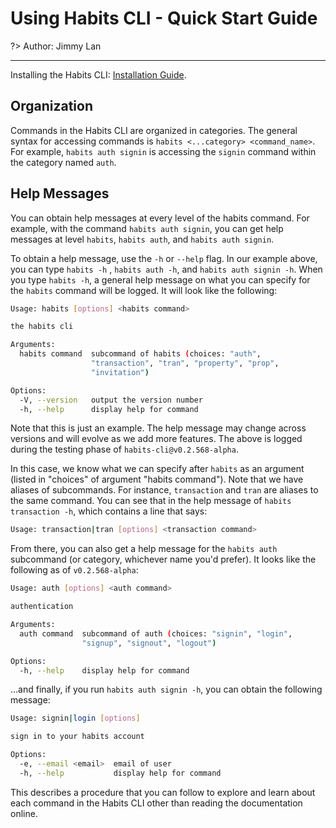 # Using Habits CLI - Quick Start Guide

?> Author: Jimmy Lan

---

Installing the Habits CLI: [Installation Guide](installation.md).

## Organization

Commands in the Habits CLI are organized in categories. The general syntax for accessing commands
is `habits <...category> <command_name>`. For example, `habits auth signin` is accessing the `signin` command within the
category named `auth`.

## Help Messages

You can obtain help messages at every level of the habits command. For example, with the command `habits auth signin`,
you can get help messages at level `habits`, `habits auth`, and `habits auth signin`.

To obtain a help message, use the `-h` or `--help` flag. In our example above, you can type `habits -h`
, `habits auth -h`, and `habits auth signin -h`. When you type `habits -h`, a general help message on what you can
specify for the `habits` command will be logged. It will look like the following:

```bash
Usage: habits [options] <habits command>

the habits cli

Arguments:
  habits command  subcommand of habits (choices: "auth",
                  "transaction", "tran", "property", "prop",
                  "invitation")

Options:
  -V, --version   output the version number
  -h, --help      display help for command
```

Note that this is just an example. The help message may change across versions and will evolve as we add more features.
The above is logged during the testing phase of `habits-cli@v0.2.568-alpha`.

In this case, we know what we can specify after `habits` as an argument (listed in "choices" of argument "habits
command"). Note that we have aliases of subcommands. For instance, `transaction` and `tran` are aliases to the same
command. You can see that in the help message of `habits transaction -h`, which contains a line that says:

```bash
Usage: transaction|tran [options] <transaction command>
```

From there, you can also get a help message for the `habits auth` subcommand (or category, whichever name you'd prefer).
It looks like the following as of `v0.2.568-alpha`:

```bash
Usage: auth [options] <auth command>

authentication

Arguments:
  auth command  subcommand of auth (choices: "signin", "login",
                "signup", "signout", "logout")

Options:
  -h, --help    display help for command
```

...and finally, if you run `habits auth signin -h`, you can obtain the following message:

```bash
Usage: signin|login [options]

sign in to your habits account

Options:
  -e, --email <email>  email of user
  -h, --help           display help for command
```

This describes a procedure that you can follow to explore and learn about each command in the Habits CLI other than
reading the documentation online.

